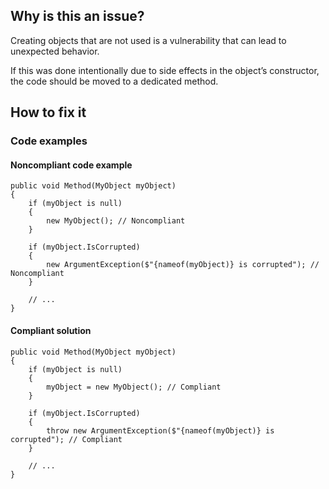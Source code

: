 ## Why is this an issue?

Creating objects that are not used is a vulnerability that can lead to unexpected behavior.

If this was done intentionally due to side effects in the object’s constructor, the code should be moved to a dedicated method.

## How to fix it

### Code examples

#### Noncompliant code example

    public void Method(MyObject myObject)
    {
        if (myObject is null)
        {
            new MyObject(); // Noncompliant
        }
    
        if (myObject.IsCorrupted)
        {
            new ArgumentException($"{nameof(myObject)} is corrupted"); // Noncompliant
        }
    
        // ...
    }

#### Compliant solution

    public void Method(MyObject myObject)
    {
        if (myObject is null)
        {
            myObject = new MyObject(); // Compliant
        }
    
        if (myObject.IsCorrupted)
        {
            throw new ArgumentException($"{nameof(myObject)} is corrupted"); // Compliant
        }
    
        // ...
    }